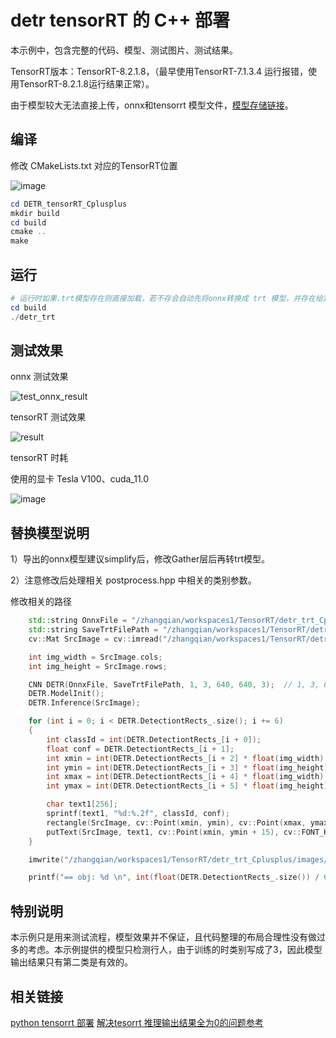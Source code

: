 # detr tensorRT 的 C++ 部署

本示例中，包含完整的代码、模型、测试图片、测试结果。

TensorRT版本：TensorRT-8.2.1.8，（最早使用TensorRT-7.1.3.4 运行报错，使用TensorRT-8.2.1.8运行结果正常）。

由于模型较大无法直接上传，onnx和tensorrt 模型文件，[模型存储链接](https://github.com/cqu20160901/DETR_tensorRT_Cplusplus/releases)。

## 编译

修改 CMakeLists.txt 对应的TensorRT位置

![image](https://github.com/cqu20160901/DETR_tensorRT_Cplusplus/assets/22290931/227ae810-8a01-49fc-82fa-5ae3a659b68f)


```powershell
cd DETR_tensorRT_Cplusplus
mkdir build
cd build
cmake ..
make
```

## 运行

```powershell
# 运行时如果.trt模型存在则直接加载，若不存会自动先将onnx转换成 trt 模型，并存在给定的位置，然后运行推理。
cd build
./detr_trt
```

## 测试效果

onnx 测试效果

![test_onnx_result](https://github.com/cqu20160901/DETR_tensorRT_Cplusplus/assets/22290931/f309fc50-df2d-4d34-b13d-f05a6cb3dddf)


tensorRT 测试效果

![result](https://github.com/cqu20160901/DETR_tensorRT_Cplusplus/assets/22290931/05ddc58c-8e9e-4890-9c92-067ce6b8451d)


tensorRT 时耗

使用的显卡 Tesla V100、cuda_11.0

![image](https://github.com/cqu20160901/DETR_tensorRT_Cplusplus/assets/22290931/ebc87337-e9ae-4d37-b8d0-0dc9db14f7af)


## 替换模型说明

1）导出的onnx模型建议simplify后，修改Gather层后再转trt模型。

2）注意修改后处理相关 postprocess.hpp 中相关的类别参数。

修改相关的路径

```cpp
    std::string OnnxFile = "/zhangqian/workspaces1/TensorRT/detr_trt_Cplusplus/models/detr_r50_person_sim_change.onnx";
    std::string SaveTrtFilePath = "/zhangqian/workspaces1/TensorRT/detr_trt_Cplusplus/models/detr_r50_person_sim_change.trt";
    cv::Mat SrcImage = cv::imread("/zhangqian/workspaces1/TensorRT/detr_trt_Cplusplus/images/test.jpg");

    int img_width = SrcImage.cols;
    int img_height = SrcImage.rows;

    CNN DETR(OnnxFile, SaveTrtFilePath, 1, 3, 640, 640, 3);  // 1, 3, 640, 640, 3 前四个为模型输入的NCWH, 3为模型输出叶子节点的个数+1，（本示例中的onnx模型输出有2个叶子节点，再+1=7）
    DETR.ModelInit();
    DETR.Inference(SrcImage);

    for (int i = 0; i < DETR.DetectiontRects_.size(); i += 6)
    {
        int classId = int(DETR.DetectiontRects_[i + 0]);
        float conf = DETR.DetectiontRects_[i + 1];
        int xmin = int(DETR.DetectiontRects_[i + 2] * float(img_width) + 0.5);
        int ymin = int(DETR.DetectiontRects_[i + 3] * float(img_height) + 0.5);
        int xmax = int(DETR.DetectiontRects_[i + 4] * float(img_width) + 0.5);
        int ymax = int(DETR.DetectiontRects_[i + 5] * float(img_height) + 0.5);

        char text1[256];
        sprintf(text1, "%d:%.2f", classId, conf);
        rectangle(SrcImage, cv::Point(xmin, ymin), cv::Point(xmax, ymax), cv::Scalar(255, 0, 0), 2);
        putText(SrcImage, text1, cv::Point(xmin, ymin + 15), cv::FONT_HERSHEY_SIMPLEX, 0.7, cv::Scalar(0, 0, 255), 2);
    }

    imwrite("/zhangqian/workspaces1/TensorRT/detr_trt_Cplusplus/images/result.jpg", SrcImage);

    printf("== obj: %d \n", int(float(DETR.DetectiontRects_.size()) / 6.0));


```

## 特别说明

本示例只是用来测试流程，模型效果并不保证，且代码整理的布局合理性没有做过多的考虑。本示例提供的模型只检测行人，由于训练的时类别写成了3，因此模型输出结果只有第二类是有效的。

## 相关链接

[python tensorrt 部署](https://github.com/cqu20160901/DETR_onnx_tensorRT)
[解决tesorrt 推理输出结果全为0的问题参考](https://blog.csdn.net/zhangqian_1/article/details/135453388)
